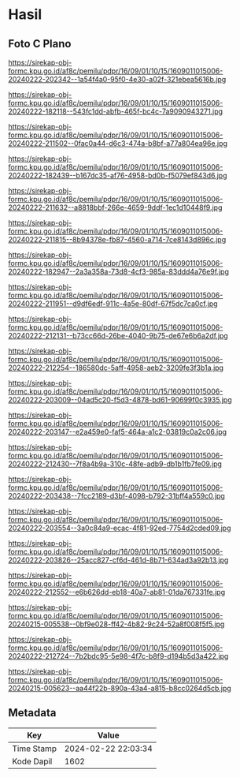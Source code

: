 # Hasil

## Foto C Plano

https://sirekap-obj-formc.kpu.go.id/af8c/pemilu/pdpr/16/09/01/10/15/1609011015006-20240222-202342--1a54f4a0-95f0-4e30-a02f-321ebea5616b.jpg

https://sirekap-obj-formc.kpu.go.id/af8c/pemilu/pdpr/16/09/01/10/15/1609011015006-20240222-182118--543fc1dd-abfb-465f-bc4c-7a9090943271.jpg

https://sirekap-obj-formc.kpu.go.id/af8c/pemilu/pdpr/16/09/01/10/15/1609011015006-20240222-211502--0fac0a44-d6c3-474a-b8bf-a77a804ea96e.jpg

https://sirekap-obj-formc.kpu.go.id/af8c/pemilu/pdpr/16/09/01/10/15/1609011015006-20240222-182439--b167dc35-af76-4958-bd0b-f5079ef843d6.jpg

https://sirekap-obj-formc.kpu.go.id/af8c/pemilu/pdpr/16/09/01/10/15/1609011015006-20240222-211632--a8818bbf-266e-4659-9ddf-1ec1d10448f9.jpg

https://sirekap-obj-formc.kpu.go.id/af8c/pemilu/pdpr/16/09/01/10/15/1609011015006-20240222-211815--8b94378e-fb87-4560-a714-7ce8143d896c.jpg

https://sirekap-obj-formc.kpu.go.id/af8c/pemilu/pdpr/16/09/01/10/15/1609011015006-20240222-182947--2a3a358a-73d8-4cf3-985a-83ddd4a76e9f.jpg

https://sirekap-obj-formc.kpu.go.id/af8c/pemilu/pdpr/16/09/01/10/15/1609011015006-20240222-211951--d9df6edf-911c-4a5e-80df-67f5dc7ca0cf.jpg

https://sirekap-obj-formc.kpu.go.id/af8c/pemilu/pdpr/16/09/01/10/15/1609011015006-20240222-212131--b73cc66d-26be-4040-9b75-de67e6b6a2df.jpg

https://sirekap-obj-formc.kpu.go.id/af8c/pemilu/pdpr/16/09/01/10/15/1609011015006-20240222-212254--186580dc-5aff-4958-aeb2-3209fe3f3b1a.jpg

https://sirekap-obj-formc.kpu.go.id/af8c/pemilu/pdpr/16/09/01/10/15/1609011015006-20240222-203009--04ad5c20-f5d3-4878-bd61-90699f0c3935.jpg

https://sirekap-obj-formc.kpu.go.id/af8c/pemilu/pdpr/16/09/01/10/15/1609011015006-20240222-203147--e2a459e0-faf5-464a-a1c2-03819c0a2c06.jpg

https://sirekap-obj-formc.kpu.go.id/af8c/pemilu/pdpr/16/09/01/10/15/1609011015006-20240222-212430--7f8a4b9a-310c-48fe-adb9-db1b1fb7fe09.jpg

https://sirekap-obj-formc.kpu.go.id/af8c/pemilu/pdpr/16/09/01/10/15/1609011015006-20240222-203438--7fcc2189-d3bf-4098-b792-31bff4a559c0.jpg

https://sirekap-obj-formc.kpu.go.id/af8c/pemilu/pdpr/16/09/01/10/15/1609011015006-20240222-203554--3a0c84a9-ecac-4f81-92ed-7754d2cded09.jpg

https://sirekap-obj-formc.kpu.go.id/af8c/pemilu/pdpr/16/09/01/10/15/1609011015006-20240222-203826--25acc827-cf6d-461d-8b71-634ad3a92b13.jpg

https://sirekap-obj-formc.kpu.go.id/af8c/pemilu/pdpr/16/09/01/10/15/1609011015006-20240222-212552--e6b626dd-eb18-40a7-ab81-01da767331fe.jpg

https://sirekap-obj-formc.kpu.go.id/af8c/pemilu/pdpr/16/09/01/10/15/1609011015006-20240215-005538--0bf9e028-ff42-4b82-9c24-52a8f008f5f5.jpg

https://sirekap-obj-formc.kpu.go.id/af8c/pemilu/pdpr/16/09/01/10/15/1609011015006-20240222-212724--7b2bdc95-5e98-4f7c-b8f9-d194b5d3a422.jpg

https://sirekap-obj-formc.kpu.go.id/af8c/pemilu/pdpr/16/09/01/10/15/1609011015006-20240215-005623--aa44f22b-890a-43a4-a815-b8cc0264d5cb.jpg


## Metadata

| Key        | Value               |
| ---------- | ------------------- |
| Time Stamp | 2024-02-22 22:03:34 |
| Kode Dapil | 1602                |



